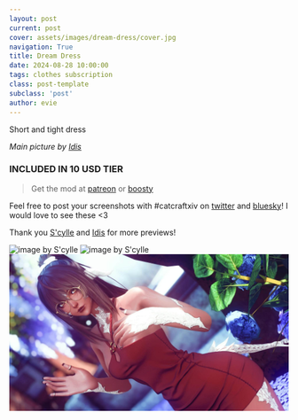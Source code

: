 ```yaml
---
layout: post
current: post
cover: assets/images/dream-dress/cover.jpg
navigation: True
title: Dream Dress
date: 2024-08-28 10:00:00
tags: clothes subscription
class: post-template
subclass: 'post'
author: evie
---
```


Short and tight dress

*Main picture by [Idis](https://x.com/idisxiv)*

### INCLUDED IN 10 USD TIER

> Get the mod at [patreon](https://www.patreon.com/posts/dream-dress-2024-110872278?utm_medium=clipboard_copy&utm_source=copyLink&utm_campaign=postshare_creator&utm_content=join_link) or [boosty](https://boosty.to/miaumori/posts/48e96ecd-19ec-4e4b-a2cc-318d4e1a7325?share=post_link)

Feel free to post your screenshots with #catcraftxiv on [twitter](https://x.com/hashtag/catcraftxiv?src=hashtag_click) and [bluesky](https://bsky.app/hashtag/catcraftxiv)! I would love to see these <3

Thank you [S'cylle](https://www.instagram.com/scyllecirhe.ffxiv/) and [Idis](https://x.com/idisxiv) for more previews!

<img src="https://catcraftxiv.github.io/web/assets/img/gallery/2024-08-28_11-10-48_Nacht_Pyretic (1).jpg" title="image by S'cylle"/>
<img src="https://catcraftxiv.github.io/web/assets/img/gallery/2024-08-28_11-12-16_Nacht_Pyretic (1).jpg" title="image by S'cylle"/>
<img src="assets/images/dream-dress/cover.jpg" title="image by Idis"/>
